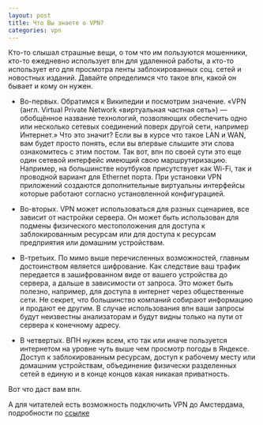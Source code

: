 ```yaml
---
layout: post
title: Что Вы знаете о VPN?
categories: vpn
---
```

Кто-то слышал страшные вещи, о том что им пользуются мошенники, кто-то ежедневно использует впн для удаленной работы, а кто-то использует его для просмотра ленты заблокированных соц. сетей и новостных изданий. 
Давайте определимся что такое впн, какой он бывает и кому он нужен.

- Во-первых. Обратимся к Википедии и посмотрим значение.
«VPN (англ. Virtual Private Network «виртуальная частная сеть») — обобщённое название технологий, позволяющих обеспечить одно или несколько сетевых соединений поверх другой сети, например Интернет.»
Что это значит?
Если вы в курсе что такое LAN и WAN, вам будет просто понять, если вы впервые слышите эти слова ознакомитесь с этим постом.
Так вот, впн по своей сути это еще один сетевой интерфейс имеющий свою маршрутиризацию. Например, на большинстве ноутбуков присутствует как Wi-Fi, так и проводной вариант для Ethernet порта. При установки VPN приложений создаются дополнительные виртуальны интерфейсы которые работают согласно установленной конфигурацией.

- Во-вторых. VPN может использоваться для разных сценариев, все зависит от настройки сервера. Он может быть использован для подмены физического местоположения для доступа к заблокированным ресурсам или для доступа к ресурсам предприятия или домашним устройствам.

- В-третьих. По мимо выше перечисленных возможностей, главным достоинством является шифрование. Как следствие ваш трафик передается в зашифрованном виде от вашего устройства до сервера, а дальше в зависимости от запроса. Это может быть полезно, например, для доступа в интернет через общественные сети. Не секрет, что большинство компаний собирают информацию и продают ее другим. В случае использования впн ваши запросы будут неизвестны анализаторам и будут видны только на пути от сервера к конечному адресу.

- В четвертых. ВПН нужен всем, кто так или иначе пользуется интернетом на уровне чуть выше чем просмотр погоды в Яндексе. Доступ к заблокированным ресурсам, доступ к рабочему месту или домашним устройствам, объединение физически разделенных сетей в единую и в конце концов какая никакая приватность.

Вот что даст вам впн.

А для читателей есть возможность подключить VPN до Амстердама, подробности по [ссылке](https://t.me/+G57C_p1BJ31hYzg6)